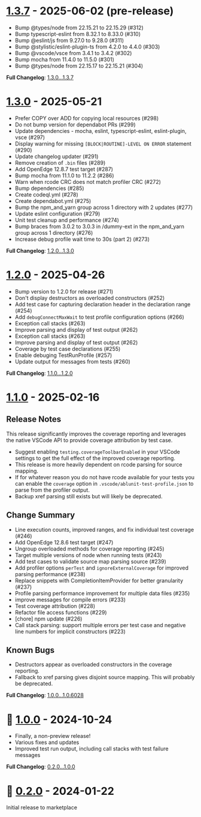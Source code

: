 # [1.3.7](https://github.com/kenherring/ablunit-test-runner/releases/tag/1.3.7) - 2025-06-02 (pre-release)

* Bump @types/node from 22.15.21 to 22.15.29 (#312)
* Bump typescript-eslint from 8.32.1 to 8.33.0 (#310)
* Bump @eslint/js from 9.27.0 to 9.28.0 (#311)
* Bump @stylistic/eslint-plugin-ts from 4.2.0 to 4.4.0 (#303)
* Bump @vscode/vsce from 3.4.1 to 3.4.2 (#302)
* Bump mocha from 11.4.0 to 11.5.0 (#301)
* Bump @types/node from 22.15.17 to 22.15.21 (#304)

**Full Changelog**: [1.3.0...1.3.7](https://github.com/kenherring/ablunit-test-runner/compare/1.3.5...1.3.7)

# [1.3.0](https://github.com/kenherring/ablunit-test-runner/releases/tag/1.3.0) - 2025-05-21

* Prefer COPY over ADD for copying local resources (#298)
* Do not bump version for dependabot PRs (#299)
* Update dependencies - mocha, eslint, typescript-eslint, eslint-plugin, vsce (#297)
* Display warning for missing `[BLOCK|ROUTINE]-LEVEL ON ERROR` statement (#290)
* Update changelog updater (#291)
* Remove creation of `.bin` files (#289)
* Add OpenEdge 12.8.7 test target (#287)
* Bump mocha from 11.1.0 to 11.2.2 (#286)
* Warn when rcode CRC does not match profiler CRC (#272)
* Bump dependencies (#285)
* Create codeql.yml (#278)
* Create dependabot.yml (#275)
* Bump the npm_and_yarn group across 1 directory with 2 updates (#277)
* Update eslint configuration (#279)
* Unit test cleanup and performance (#274)
* Bump braces from 3.0.2 to 3.0.3 in /dummy-ext in the npm_and_yarn group across 1 directory (#276)
* Increase debug profile wait time to 30s (part 2) (#273)

**Full Changelog**: [1.2.0...1.3.0](https://github.com/kenherring/ablunit-test-runner/compare/1.2.0...1.3.0)

# [1.2.0](https://github.com/kenherring/ablunit-test-runner/releases/tag/1.2.0) - 2025-04-26

* Bump version to 1.2.0 for release (#271)
* Don't display destructors as overloaded constructors (#252)
* Add test case for capturing declaration header in the declaration range (#254)
* Add `debugConnectMaxWait` to test profile configuration options (#266)
* Exception call stacks (#263)
* Improve parsing and display of test output (#262)
* Exception call stacks (#263)
* Improve parsing and display of test output (#262)
* Coverage by test case declarations (#255)
* Enable debuging TestRunProfile (#257)
* Update output for messages from tests (#260)

**Full Changelog**: [1.1.0...1.2.0](https://github.com/kenherring/ablunit-test-runner/compare/1.1.0...1.2.0)

# [1.1.0](https://github.com/kenherring/ablunit-test-runner/releases/tag/1.1.0) - 2025-02-16

## Release Notes

This release significantly improves the coverage reporting and leverages the native VSCode API to provide coverage attribution by test case.

* Suggest enabling `testing.coverageToolbarEnabled` in your VSCode settings to get the full effect of the improved coverage reporting.
* This release is more heavily dependent on rcode parsing for source mapping.
* If for whatever reason you do not have rcode available for your tests you can enable the `coverage` option in `.vscode/ablunit-test-profile.json` to parse from the profiler output.
* Backup xref parsing still exists but will likely be deprecated.

## Change Summary

* Line execution counts, improved ranges, and fix individual test coverage (#246)
* Add OpenEdge 12.8.6 test target (#247)
* Ungroup overloaded methods for coverage reporting (#245)
* Target multiple versions of node when running tests (#243)
* Add test cases to validate source map parsing source (#239)
* Add profiler options `perTest` and `ignoreExternalCoverage` for improved parsing performance (#238)
* Replace snippets with CompletionItemProvider for better granularity (#237)
* Profile parsing performance improvement for multiple data files (#235)
* improve messages for compile errors (#233)
* Test coverage attribution (#228)
* Refactor file access functions (#229)
* [chore] npm update (#226)
* Call stack parsing: support multiple errors per test case and negative line numbers for implicit constructors (#223)

## Known Bugs

* Destructors appear as overloaded constructors in the coverage reporting.
* Fallback to xref parsing gives disjoint source mapping. This will probably be deprecated.

**Full Changelog**: [1.0.0...1.0.6028](https://github.com/kenherring/ablunit-test-runner/compare/1.0.0...1.0.6028)

# 🥳 [1.0.0](https://github.com/kenherring/ablunit-test-runner/releases/tag/1.0.0) - 2024-10-24

* Finally, a non-preview release!
* Various fixes and updates
* Improved test run output, including call stacks with test failure messages

**Full Changelog**: [0.2.0...1.0.0](https://github.com/kenherring/ablunit-test-runner/compare/0.2.17...1.0.0)

<!--
# [0.2.17](https://github.com/kenherring/ablunit-test-runner/releases/tag/0.2.17) - 2024-10-14 (pre-release)

* add `timeout` key to test config (#217)
* Unskip tests and ensure they pass (#216)
* Read `openedge-project.json` profile by name consistently (#212)

**Full Changelog**: [0.2.15...0.2.17](https://github.com/kenherring/ablunit-test-runner/compare/0.2.15...0.2.17)

# [0.2.15](https://github.com/kenherring/ablunit-test-runner/releases/tag/0.2.15) - 2024-10-08 (pre-release)

* Use `TestMesssage.stackTrace` instead of custom display (#213)
* Minor script and test cleanup (#178)

**Full Changelog**: [0.2.13...0.2.15](https://github.com/kenherring/ablunit-test-runner/compare/0.2.13...0.2.15)

# [0.2.13](https://github.com/kenherring/ablunit-test-runner/releases/tag/0.2.13) - 2024-10-03 (pre-release)

* Unskip proj7 tests for large projects (#194)

**Full Changelog**: [0.2.11...0.2.13](https://github.com/kenherring/ablunit-test-runner/compare/0.2.11...0.2.13)

# [0.2.11](https://github.com/kenherring/ablunit-test-runner/releases/tag/0.2.11) - 2024-09-30 (pre-release)

* Upload artifact to gh release automatically (#209)
* Restore watcher for file create, update, delete (#207)
* Add snippets for the  `@BeforeAll`,  `@BeforeEach`,  `@AfterEach`, `@AfrerAll` annotations (#205)
* Use vsce as a development dependency instead of globally installing (#206)

**Full Changelog**: [0.2.7...0.2.11](https://github.com/kenherring/ablunit-test-runner/compare/0.2.7...0.2.11)

# [0.2.7](https://github.com/kenherring/ablunit-test-runner/releases/tag/0.2.7) - 2024-09-24 (pre-release)

This is a release candidate for 1.0.0.  There is one open PR ([#194](https://github.com/kenherring/ablunit-test-runner/pull/194)), but if there are other issues reported they may be addressed as well.

* Show incremental test results during test run (#195)
* Chore: fix emoji use in issue templates (#197)
* Add OE 12.8.4 test target (#196)
* Fix coverage reporting on first line and line after executed line (#193)
* Improve test name parsing when using `#` character (#190)
* npm update (#192)
* Add xref options to test profile configuration (#191)
* Use `charset` and `extraParameters` from `openedge-project.json` (#189)
* Replace `${DLC}` in executed command and generated ini file (#188)

**Full Changelog**: [0.2.5...0.2.7](https://github.com/kenherring/ablunit-test-runner/compare/0.2.5...0.2.7)

# [0.2.5](https://github.com/kenherring/ablunit-test-runner/releases/tag/0.2.5) - 2024-09-03 (pre-release)

* Update test parsing to find skipped/ignored tests (#184)
* Parse test methods using expected error annotation (#183)
* Unskip and fix tests (#182)
* Switch compile back to eslint (#180)
* Update eslint rules and related fixes (#179)
* Sonar coverage reporting - part 1 (#177)

**Full Changelog**: [0.2.3...0.2.5](https://github.com/kenherring/ablunit-test-runner/compare/0.2.3...0.2.5)

# [0.2.3](https://github.com/kenherring/ablunit-test-runner/releases/tag/0.2.3) - 2024-08-06 (pre-release)

* Re-enable test cases (#172)
* Mocha reporters and sonar test results (#174)
* Add OE 12.8.3 as a test target (#173)
* Error configuration for scripts (#170)
* Update tests to use suiteSetupCommon (#169)
* Implement coverage via the official TestCoverage API (#155)
* Mocha reporter config for script runs vs vscode runs (#168)
* update issue templates 3 (#167)
* Update issue templates - round 2 (#166)
* Update issue templates (#165)
* Add timestamps to echo (#164)
* Eslint: update rules for promises and style (#158)
* update package.json dependencies (#160)
* Bump vscode to 1.88 (#154)
* Bump @vscode/test-cli to 0.0.9, eslint to 7.5.0 (#153)
* 🧹 Add issue templates (#145)
* Add OE 12.8.1 build target (#150)
* npm update (bump versions) (#149)
* bump PCT to v228 (#151)
* Move `src/test` to `test` (#148)
* Various development related updates (#147)
* Minor configuration updates and consistency improvements (#146)
* Update deps; upload vsix to github release; prep release v0.2.2 (#141)
* Build an insiders package that leverages the VSCode proposed TestCoverage proposed API (#138)
* Sync for consistency when rebasing insiders (#136)
* Remove configuration `ablunit.notificationsEnabled` - use 'Do not disturb mode by source command' (#131)
* Rename configuration `discoverFilesOnActivate` to `discoverAllTestsOnActivate` (#132)

See also: [Known issues in pre-release 0.2.3 (#175)](https://github.com/kenherring/ablunit-test-runner/issues/175)

**Full Changelog**: [0.2.1...0.2.3](https://github.com/kenherring/ablunit-test-runner/compare/0.2.1...0.2.3)

# [0.2.1](https://github.com/kenherring/ablunit-test-runner/releases/tag/0.2.1) - 2024-02-02 (pre-release)

* Stop refresh/test run - improving process abort (#129)
* Decorator: stop runaway events; add unit tests (#126)

**Full Changelog**: [0.2.0...0.2.1](https://github.com/kenherring/ablunit-test-runner/compare/0.2.0...0.2.1)

-->

# 🥇 [0.2.0](https://github.com/kenherring/ablunit-test-runner/releases/tag/0.2.0) - 2024-01-22

Initial release to marketplace

<!--
# [0.1.22](https://github.com/kenherring/ablunit-test-runner/releases/tag/0.1.22) - 2024-01-21 (pre-release)

* Various pipeline, versioning, and release updates
* Ensure timely response when cancelling a test run (#103)
* Set path environment var to test run with `terminal.integrated.env` settings (#97)
* Pass `terminal.integrated.env` configuation to ABLUnit process (#91)
* Rename repo: replace 'ablunit-test-runner' references with 'ablunit-test-runner' (#96)
* Rework snippets to remove language competition (#95)
* Write progress.ini to the proper location (#94)
* Call stack show line number instead of uri (#93)
* Allow tests to run with no ablunit-test-profile.json file (#92)
* Update `workspaceDir` -> `workspaceFolder` (#88)

**Full Changelog**: [v0.1.9...v0.1.22](https://github.com/kenherring/ablunit-test-runner/compare/v0.1.9...v0.1.22)

# [v0.1.9](https://github.com/kenherring/ablunit-test-runner/releases/tag/v0.1.9) - 2024-01-05 (pre-release)

* Import DB connections from openedge-project.json
* Parse source map from rcode for accuracy
* Load run profiles from `.vscode/ablunit-test-profile.json`
* Enable custom CLI commands such as `ant test`
* Various fixes/improvements/linting

# [v0.1.7](https://github.com/kenherring/ablunit-test-runner/releases/tag/v0.1.7) - 2023-12-06 (pre-release)

* Refactoring
* WSL fixes for extension development
* Fix json parsing `openedge-project.json` when comments are present
* Fix usage of dot-dir in `ablunit` configuration

# [v0.1.6](https://github.com/kenherring/ablunit-test-runner/releases/tag/v0.1.6) - 2023-11-30 (pre-release)

* Performance improvements
* Test suite parsing enabled
* Various fixes for testing config (absolute paths, DLC lookup)

# [v0.1.4](https://github.com/kenherring/ablunit-test-runner/releases/tag/v0.1.4) - 2023-11-24 (pre-release)

* Fix badges displayed in marketplace
* Cleanup configuration options

# [v0.1.3](https://github.com/kenherring/ablunit-test-runner/releases/tag/v0.1.3) - 2023-11-24 (pre-release)

* Fix badges displayed in marketplace

# [v0.1.2](https://github.com/kenherring/ablunit-test-runner/releases/tag/v0.1.2) - 2023-11-23 (pre-release)

* Various improvements/fixes

# [v0.1.1](https://github.com/kenherring/ablunit-test-runner/releases/tag/v0.1.1) - 2023-11-14 (pre-release)

* Improve coverage analysis
* Fix and add test for `ablunit.params`

# [v0.1.0](https://github.com/kenherring/ablunit-test-runner/releases/tag/v0.1.0) - 2023-11-09 (pre-release)

* Flatten the VSCode `ablunit` configuration options
* Adding test cases for `ablunit.tempDir` with fixes
* Increate test coverage and improve reporting consistency

# [v0.0.1](https://github.com/kenherring/ablunit-test-runner/releases/tag/v0.0.1) - 2023-11-05 (pre-release)

Initial pre-release to marketplace
-->
